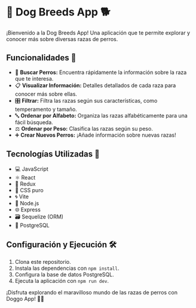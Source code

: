 # 🐾 Dog Breeds App 🐕

¡Bienvenido a la Dog Breeds App! Una aplicación que te permite explorar y conocer más sobre diversas razas de perros.

## Funcionalidades 🎉

- 🐾 **Buscar Perros:** Encuentra rápidamente la información sobre la raza que te interesa.
- 📋 **Visualizar Información:** Detalles detallados de cada raza para conocer más sobre ellas.
- 🎛 **Filtrar:** Filtra las razas según sus características, como temperamento y tamaño.
- 🔤 **Ordenar por Alfabeto:** Organiza las razas alfabéticamente para una fácil búsqueda.
- ⚖️ **Ordenar por Peso:** Clasifica las razas según su peso.
- ➕ **Crear Nuevos Perros:** ¡Añade información sobre nuevas razas!

## Tecnologías Utilizadas 🚀

- 💻 JavaScript
- ⚛️ React
- 🔄 Redux
- 🎨 CSS puro
- 🌀 Vite
- 🚀 Node.js
- 🌐 Express
- 🗃️ Sequelize (ORM)
- 🐘 PostgreSQL

## Configuración y Ejecución 🛠️

1. Clona este repositorio.
2. Instala las dependencias con `npm install`.
3. Configura la base de datos PostgreSQL.
4. Ejecuta la aplicación con `npm run dev`.

¡Disfruta explorando el maravilloso mundo de las razas de perros con Doggo App! 🐶✨
